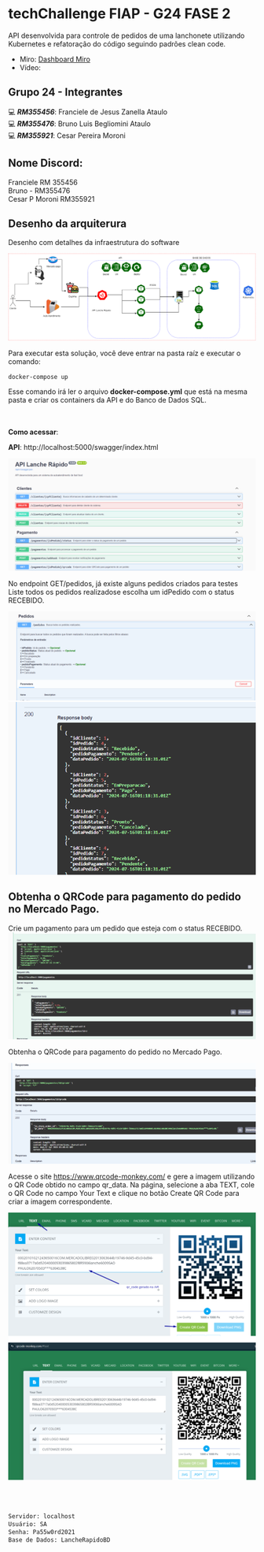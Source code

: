 # techChallenge FIAP - G24 FASE 2

API desenvolvida para controle de pedidos de uma lanchonete utilizando Kubernetes e refatoração do código seguindo padrões clean code.


- Miro: [Dashboard Miro](https://miro.com/app/board/uXjVKQl5ank=/?share_link_id=2259608060)
- Vídeo: 


## Grupo 24 - Integrantes
💻 *<b>RM355456</b>*: Franciele de Jesus Zanella Ataulo </br>
💻 *<b>RM355476</b>*: Bruno Luis Begliomini Ataulo </br>
💻 *<b>RM355921</b>*: Cesar Pereira Moroni </br>


## Nome Discord:
Franciele RM 355456</br>
Bruno - RM355476</br>
Cesar P Moroni RM355921</br>

## Desenho da arquiterura

Desenho com detalhes da infraestrutura do software

![Arquitetura](assets/diagrama.png)

Para executar esta solução, você deve entrar na pasta raíz e executar o comando:
```
docker-compose up
```
Esse comando irá ler o arquivo <b>docker-compose.yml</b> que está na mesma pasta e criar os containers da API e do Banco de Dados SQL.
</br>

</br>

 
</br>
<b>Como acessar</b>:
</br>
 
<b>API</b>: http://localhost:5000/swagger/index.html
</br>

![Swagger](assets/imagem1.png)



No endpoint GET/pedidos, já existe alguns pedidos criados para testes</br>
Liste todos os pedidos realizadose escolha um idPedido com o status RECEBIDO.


![Swagger](assets/imagem2.png)</br>
![Swagger](assets/imagem3.png)



## Obtenha o QRCode para pagamento do pedido no Mercado Pago.

Crie um pagamento para um pedido que esteja com o status RECEBIDO.
![Swagger](assets/imagem4.png)


Obtenha o QRCode para pagamento do pedido no Mercado Pago.

![Swagger](assets/imagem5.png)

Acesse o site https://www.qrcode-monkey.com/ e gere a imagem utilizando o QR Code obtido no campo qr_data. Na página, selecione a aba TEXT, cole o QR Code no campo Your Text e clique no botão Create QR Code para criar a imagem correspondente.

![QrCode](assets/imagem6.png)
![QrCode](assets/imagem7.png)



</br>
</br>

```
Servidor: localhost
Usuário: SA
Senha: Pa55w0rd2021
Base de Dados: LancheRapidoBD

```





